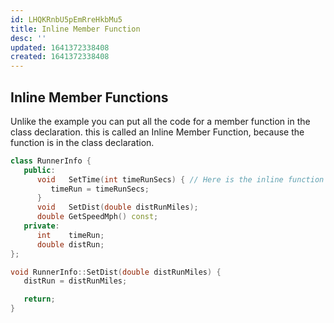 ```yaml
---
id: LHQKRnbU5pEmRreHkbMu5
title: Inline Member Function
desc: ''
updated: 1641372338408
created: 1641372338408
---
```


## Inline Member Functions

Unlike the example you can put all the code for a member function in the class declaration. this is called an Inline Member Function, because the function is in the class declaration.

```cpp
class RunnerInfo {
   public:
      void   SetTime(int timeRunSecs) { // Here is the inline function
         timeRun = timeRunSecs;
      }
      void   SetDist(double distRunMiles);
      double GetSpeedMph() const;
   private:
      int    timeRun;
      double distRun;
};

void RunnerInfo::SetDist(double distRunMiles) {
   distRun = distRunMiles;

   return;
}
```
